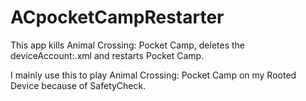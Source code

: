 # ACpocketCampRestarter

This app kills Animal Crossing: Pocket Camp, deletes the deviceAccount:.xml and restarts Pocket Camp.

I mainly use this to play Animal Crossing: Pocket Camp on my Rooted Device because of SafetyCheck.